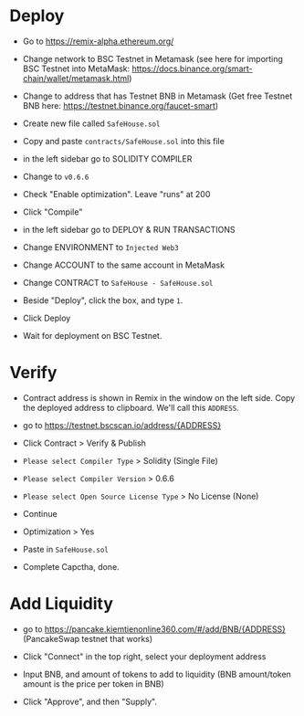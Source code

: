 # Deploy

- Go to https://remix-alpha.ethereum.org/

- Change network to BSC Testnet in Metamask (see here for importing BSC Testnet into MetaMask: https://docs.binance.org/smart-chain/wallet/metamask.html)

- Change to address that has Testnet BNB in Metamask (Get free Testnet BNB here: https://testnet.binance.org/faucet-smart)

- Create new file called `SafeHouse.sol`

- Copy and paste `contracts/SafeHouse.sol` into this file

- in the left sidebar go to SOLIDITY COMPILER

- Change to `v0.6.6`

- Check "Enable optimization". Leave "runs" at 200

- Click "Compile"

- in the left sidebar go to DEPLOY & RUN TRANSACTIONS

- Change ENVIRONMENT to `Injected Web3`

- Change ACCOUNT to the same account in MetaMask

- Change CONTRACT to `SafeHouse - SafeHouse.sol`

- Beside "Deploy", click the box, and type `1`.

- Click Deploy

- Wait for deployment on BSC Testnet.

  
  

# Verify

- Contract address is shown in Remix in the window on the left side. Copy the deployed address to clipboard. We'll call this `ADDRESS`.

- go to https://testnet.bscscan.io/address/{ADDRESS}

- Click Contract > Verify & Publish

- `Please select Compiler Type` > Solidity (Single File)

- `Please select Compiler Version` > 0.6.6

- `Please select Open Source License Type` > No License (None)

- Continue

- Optimization > Yes

- Paste in `SafeHouse.sol`

- Complete Capctha, done.



# Add Liquidity

- go to https://pancake.kiemtienonline360.com/#/add/BNB/{ADDRESS} (PancakeSwap testnet that works)

- Click "Connect" in the top right, select your deployment address

- Input BNB, and amount of tokens to add to liquidity (BNB amount/token amount is the price per token in BNB)

- Click "Approve", and then "Supply".